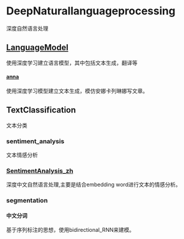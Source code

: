 # DeepNaturallanguageprocessing

深度自然语言处理

## [LanguageModel](https://github.com/STHSF/DeepNaturalLanguageProcessing/tree/master/language_model)
使用深度学习建立语言模型，其中包括文本生成，翻译等
#### [anna](https://github.com/STHSF/DeepNaturalLanguageProcessing/tree/master/language_model/anna)
使用深度学习模型建立文本生成，模仿安娜卡列琳娜写文章。

## TextClassification
文本分类
### sentiment_analysis
文本情感分析
### [SentimentAnalysis_zh](https://github.com/STHSF/DeepNaturalLanguageProcessing/tree/master/sentiment_analysis/sentiment_analysis_zh)
深度中文自然语言处理,主要是结合embedding word进行文本的情感分析。

### segmentation
#### 中文分词
基于序列标注的思想，使用bidirectional_RNN来建模。
